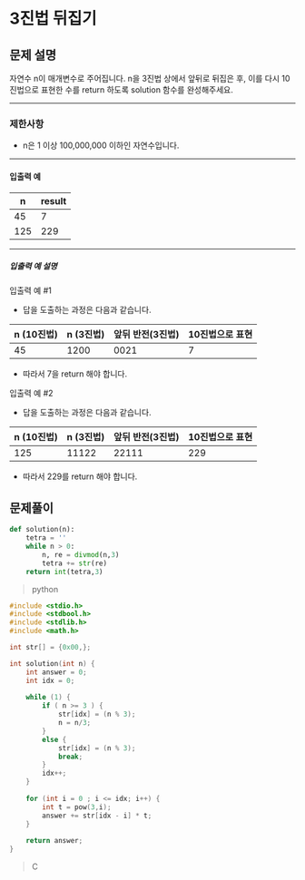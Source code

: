 # 3진법 뒤집기

## 문제 설명

자연수 n이 매개변수로 주어집니다. n을 3진법 상에서 앞뒤로 뒤집은 후, 이를 다시 10진법으로 표현한 수를 return 하도록 solution 함수를 완성해주세요.

------

### 제한사항

- n은 1 이상 100,000,000 이하인 자연수입니다.

------

#### 입출력 예

| n    | result |
| ---- | ------ |
| 45   | 7      |
| 125  | 229    |

------

##### 입출력 예 설명

입출력 예 #1

- 답을 도출하는 과정은 다음과 같습니다.

| n (10진법) | n (3진법) | 앞뒤 반전(3진법) | 10진법으로 표현 |
| ---------- | --------- | ---------------- | --------------- |
| 45         | 1200      | 0021             | 7               |

- 따라서 7을 return 해야 합니다.

입출력 예 #2

- 답을 도출하는 과정은 다음과 같습니다.

| n (10진법) | n (3진법) | 앞뒤 반전(3진법) | 10진법으로 표현 |
| ---------- | --------- | ---------------- | --------------- |
| 125        | 11122     | 22111            | 229             |

- 따라서 229를 return 해야 합니다.



## 문제풀이

```python
def solution(n):
    tetra = ''
    while n > 0:
        n, re = divmod(n,3)
        tetra += str(re)
    return int(tetra,3)
```

> python

```c
#include <stdio.h>
#include <stdbool.h>
#include <stdlib.h>
#include <math.h>

int str[] = {0x00,};

int solution(int n) {
    int answer = 0;
    int idx = 0;
    
    while (1) {
        if ( n >= 3 ) {
            str[idx] = (n % 3);
            n = n/3;         
        }
        else { 
            str[idx] = (n % 3);
            break;
        }
        idx++;
    }
    
    for (int i = 0 ; i <= idx; i++) {
        int t = pow(3,i);
        answer += str[idx - i] * t;
    }
    
    return answer;
}
```

> C
